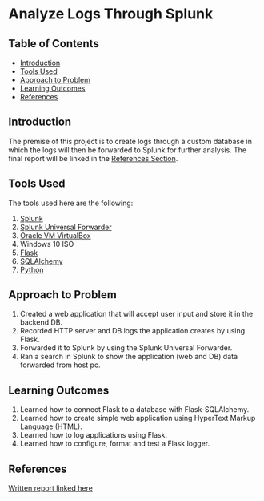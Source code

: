 # Analyze Logs Through Splunk

## Table of Contents

- [Introduction](#Introduction)
- [Tools Used](#Tools-Used)
- [Approach to Problem](#Approach-to-Problem)
- [Learning Outcomes](#Learning-Outcomes)
- [References](#References)

<h2 id="#Introduction">Introduction</h2>

The premise of this project is to create logs through a custom database in which the logs will then be forwarded to Splunk for further analysis. The final report will be linked in the [References Section](#References).

<h2 id="#Tools-Used">Tools Used</h2>

The tools used here are the following:

1. [Splunk](https://www.splunk.com/)
2. [Splunk Universal Forwarder](https://www.splunk.com/en_us/download/universal-forwarder.html)
3. [Oracle VM VirtualBox](https://www.virtualbox.org/)
4. Windows 10 ISO
5. [Flask](https://flask.palletsprojects.com/en/2.3.x/)
6. [SQLAlchemy](https://www.sqlalchemy.org/)
7. [Python](https://www.python.org/downloads/)

<h2 id="#Approach-to-Problem">Approach to Problem</h2>

1. Created a web application that will accept user input and store it in the backend DB.
2. Recorded HTTP server and DB logs the application creates by using Flask.
3. Forwarded it to Splunk by using the Splunk Universal Forwarder.
4. Ran a search in Splunk to show the application (web and DB) data forwarded from host pc.

<h2 id="#Learning-Outcomes">Learning Outcomes</h2>

1. Learned how to connect Flask to a database with Flask-SQLAlchemy.
2. Learned how to create simple web application using HyperText Markup Language (HTML).
3. Learned how to log applications using Flask.
4. Learned how to configure, format and test a Flask logger.

## References

[Written report linked here]()
